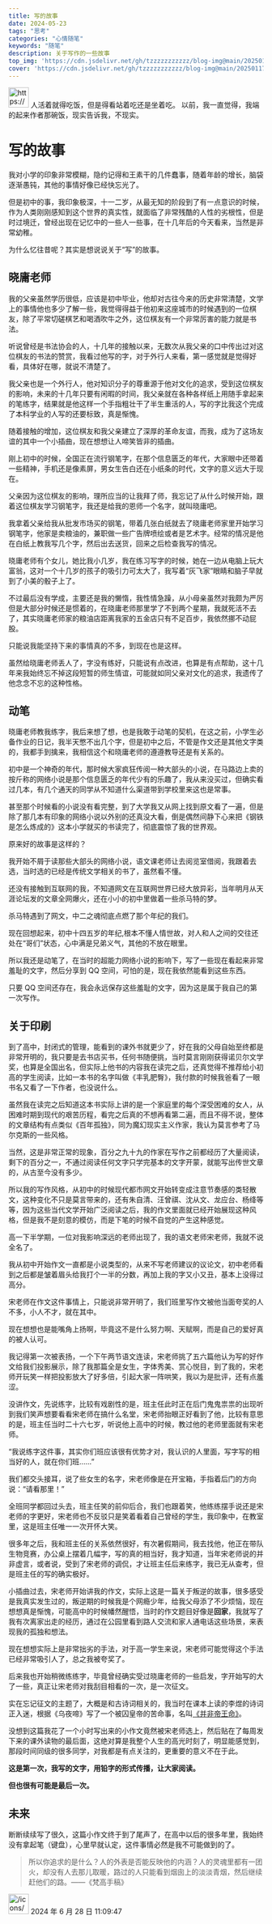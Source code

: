 ```yaml
---
title: 写的故事
date: 2024-05-23
tags: "思考"
categories: "心情随笔"
keywords: "随笔"
description: 关于写作的一些故事
top_img: 'https://cdn.jsdelivr.net/gh/tzzzzzzzzzzz/blog-img@main/20250117100358796.png'
cover: 'https://cdn.jsdelivr.net/gh/tzzzzzzzzzzz/blog-img@main/20250117100358796.png'
---
```

<aside>
<img src="https://prod-files-secure.s3.us-west-2.amazonaws.com/417cbc72-619f-47a6-a162-0e985b0c183a/db054491-aa44-4910-850b-284d4fe374db/6460449.png" alt="https://prod-files-secure.s3.us-west-2.amazonaws.com/417cbc72-619f-47a6-a162-0e985b0c183a/db054491-aa44-4910-850b-284d4fe374db/6460449.png" width="40px" /> 人活着就得吃饭，但是得看站着吃还是坐着吃。
以前，我一直觉得，我端的起来作者那碗饭，现实告诉我，不现实。

</aside>

# 写的故事

我对小学的印象非常模糊，隐约记得和王素干的几件蠢事，随着年龄的增长，脑袋逐渐愚钝，其他的事情好像已经快忘光了。

但是初中的事，我印象极深，十一二岁，从最无知的阶段到了有一点意识的时候，作为人类刚刚感知到这个世界的真实性，就面临了非常残酷的人性的劣根性，但是时过境迁，曾经出现在记忆中的一些人一些事，在十几年后的今天看来，当然是非常幼稚。

为什么忆往昔呢？其实是想说说关于“写”的故事。

## 晓庸老师

我的父亲虽然学历很低，应该是初中毕业，他却对古往今来的历史非常清楚，文学上的事情他也多少了解一些，我觉得得益于他初来这座城市的时候遇到的一位棋友，除了平常切磋棋艺和喝酒吹牛之外，这位棋友有一个非常厉害的能力就是书法。

听说曾经是书法协会的人，十几年的接触以来，无数次从我父亲的口中传出过对这位棋友的书法的赞赏，我看过他写的字，对于外行人来看，第一感觉就是觉得好看，具体好在哪，就说不清楚了。

我父亲也是一个外行人，他对知识分子的尊重源于他对文化的追求，受到这位棋友的影响，未来的十几年只要有闲暇的时间，我父亲就在各种各样纸上用随手拿起来的笔练字，结果就是他这样一个手指粗壮干了半生重活的人，写的字比我这个完成了本科学业的人写的还要标致，真是惭愧。

随着接触的增加，这位棋友和我父亲建立了深厚的革命友谊，而我，成为了这场友谊的其中一个小插曲，现在想想让人啼笑皆非的插曲。

刚上初中的时候，全国正在流行钢笔字，在那个信息匮乏的年代，大家眼中还带着一些精神，手机还是像素屏，男女生告白还在小纸条的时代，文字的意义远大于现在。

父亲因为这位棋友的影响，理所应当的让我拜了师，我忘记了从什么时候开始，跟着这位棋友学习钢笔字，我还是给我的恩师一个名字，就叫晓庸吧。

我拿着父亲给我从批发市场买的钢笔，带着几张白纸就去了晓庸老师家里开始学习钢笔字，他家是卖粮油的，兼职做一些广告牌喷绘或者是艺术字。经常的情况是他在白纸上教我写几个字，然后出去送货，回来之后检查我写的情况。

晓庸老师有个女儿，她比我小几岁，我在练习写字的时候，她在一边从电脑上玩大富翁，这对一个十几岁的孩子的吸引力可太大了，我写着“灰飞家”眼睛和脑子早就到了小美的骰子上了。

不过最后没有学成，主要还是我的懒惰，我性情急躁，从小母亲虽然对我颇为严厉但是大部分时候还是惯着的，在晓庸老师那里学了不到两个星期，我就死活不去了，其实晓庸老师家的粮油店距离我家的五金店只有不足百步，我依然挪不动屁股。

只能说我能坚持下来的事情真的不多，到现在也是这样。

虽然给晓庸老师丢人了，字没有练好，只能说有点改进，也算是有点帮助，这十几年来我始终忘不掉这段短暂的师生情谊，可能就如同父亲对文化的追求，我遗传了他念念不忘的这种性格。

## 动笔

晓庸老师教我练字，我后来想了想，也是我敢于动笔的契机，在这之前，小学生必备作业的日记，我半天憋不出几个字，但是初中之后，不管是作文还是其他文字类的，我都手到擒来，我相信这个和晓庸老师的遵遵教导还是有关系的。

初中是一个神奇的年代，那时候大家疯狂传阅一种大部头的小说，在马路边上卖的按斤称的网络小说是那个信息匮乏的年代少有的乐趣了，我从来没买过，但确实看过几本，有几个通天的同学从不知道什么渠道带到学校里来这也是常事。

甚至那个时候看的小说没有看完整，到了大学我又从网上找到原文看了一遍，但是除了那几本有印象的网络小说以外别的还真没大看，倒是偶然间静下心来把《钢铁是怎么炼成的》这本小学就买的书读完了，彻底震惊了我的世界观。

原来好的故事是这样的？

我开始不屑于读那些大部头的网络小说，语文课老师让去阅览室借阅，我跟着去选，当时选的已经是传统文学相关的书了，虽然看不懂。

还没有接触到互联网的我，不知道网文在互联网世界已经大放异彩，当年明月从天涯论坛发的文章全网爆火，还在小小的初中里做着一些杀马特的梦。

杀马特遇到了网文，中二之魂彻底点燃了那个年纪的我们。

现在回想起来，初中十四五岁的年纪,根本不懂人情世故，对人和人之间的交往还处在“哥们”状态，心中满是兄弟义气，其他的不放在眼里。

所以我还是动笔了，在当时的超能力网络小说的影响下，写了一些现在看起来非常羞耻的文字，然后分享到 QQ 空间，可怕的是，现在我依然能看到这些东西。

只要 QQ 空间还存在，我会永远保存这些羞耻的文字，因为这是属于我自己的第一次写作。

## 关于印刷

到了高中，封闭式的管理，能看到的课外书就更少了，好在我的父母自始至终都是非常开明的，我只要是去书店买书，任何书随便挑，当时莫言刚刚获得诺贝尔文学奖，也算是全国出名，但实际上他书的内容我在读完之后，还真觉得不推荐给小初高的学生阅读，比如一本书的名字叫做《丰乳肥臀》，我付款的时候我爸看了一眼书名又看了一下作者，也没说什么。

虽然我在读完之后知道这本书实际上讲的是一个家庭里的每个深受困难的女人，从困难时期到现代的艰苦历程，看完之后真的不想再看第二遍，而且不得不说，整体的文章结构有点类似《百年孤独》，同为魔幻现实主义作家，我认为莫言参考了马尔克斯的一些风格。

当然，这是非常正常的现象，百分之九十九的作家在写作之前都经历了大量阅读，剩下的百分之一，不通过阅读任何文字只学完基本的文字开蒙，就能写出传世文章的，从古至今没有多少。

所以我的写作风格，从初中的时候现代都市网文开始转变成注意节奏感的类轻散文，这种变化不只是莫言带来的，还有朱自清、汪曾祺、沈从文、龙应台、杨绛等等，因为这些当代文学开始广泛阅读之后，我的作文里面就已经开始展现这种风格，但是我不是刻意的模仿，而是下笔的时候不自觉的产生这种感觉。

高一下半学期，一位对我影响深远的老师出现了，我的语文老师宋老师，我就不说全名了。

我从初中开始作文一直都是小说类型的，从来不写老师建议的议论文，初中老师看到之后都是皱着眉头给我打个一半的分数，再加上我的字又小又丑，基本上没得过高分。

宋老师在作文这件事情上，只能说非常开明了，我们班里写作文被他当面夸奖的人不多，小人不才，就在其中。

现在想想也是能嘴角上扬啊，毕竟这不是什么努力啊、天赋啊，而是自己的爱好真的被人认可。

我记得第一次被表扬，一个下午两节语文连读，宋老师挑了五六篇他认为写的好作文给我们投影展示，除了我那篇全是女生，字体秀美、赏心悦目，到了我的，宋老师开玩笑一样把投影放大了好多倍，引起大家一阵哄笑，我以为是批评，还有点羞涩。

没讲作文，先说练字，比较有戏剧性的是，班主任此时正在后门鬼鬼祟祟的出现听到我们笑声想要看看宋老师在搞什么名堂，宋老师抬眼正好看到了他，比较有意思的是，班主任当时二十六七岁，听说他上高中的时候，教过他的老师里面就有宋老师。

“我说练字这件事，其实你们班应该很有优势才对，我认识的人里面，写字写的相当好的人，就在你们班……”

我们都交头接耳，说了些女生的名字，宋老师像是在开宝箱，手指着后门的方向说：“请看那里！”

全班同学都回过头去，班主任笑的前仰后合，我们也跟着笑，他练练摆手说还是宋老师的字更好，宋老师也不反驳只是笑着看着自己曾经的学生，我印象中，在教室里，这是班主任唯一一次开怀大笑。

很多年之后，我和班主任的关系依然很好，有次暑假期间，我去找他，他正在带队生物竞赛，办公桌上摆着几幅字，写的真的相当好，我才知道，当年宋老师说的并非虚言，或者说，受到了宋老师的调侃，才让班主任后来练字，我已无从查考，但是班主任的写的确实极好。

小插曲过去，宋老师开始讲我的作文，实际上这是一篇关于叛逆的故事，很多感受是我真实发生过的，叛逆期的时候我是个网瘾少年，给我父母添了不少烦恼，现在想想真是惭愧，可能高中的时候幡然醒悟，当时的作文题目好像是**回家**，我就写了我有次离家出走的经历，通过在公园里看到路人交流和家人通电话这些场景，来表现我的孤独和想法。

现在想想实际上是非常拙劣的手法，对于高一学生来说，宋老师可能觉得这个手法已经非常吸引人了，总之我被夸奖了。

后来我也开始稍微练练字，毕竟曾经确实受过晓庸老师的一些启发，字开始写的大了一些，真正让宋老师对我刮目相看的一次，是一次征文。

实在忘记征文的主题了，大概是和古诗词相关的，我当时在课本上读的李煜的诗词正入迷，根据《乌夜啼》写了一个被囚皇帝的苦命事，名叫[《并非帝王命》](https://www.notion.so/e0d0f2f4302d4f8ea5ccdc948f0c76b2?pvs=21)。

没想到这篇我花了一个小时写出来的小作文竟然被宋老师选上，然后贴在了每周发下来的课外读物的最后面，这绝对算是我整个人生的高光时刻了，明显能感觉到，那段时间同级的很多同学，对我都是有点关注的，更重要的意义不在于此。

**这是第一次，我写的文字，用铅字的形式传播，让大家阅读。**

**但也很有可能是最后一次。**

## **未来**

断断续续写了很久，这篇小作文终于到了尾声了，在高中以后的很多年里，我始终没有拿起笔（键盘），心里早就认定，这件事情必然是我不可能做到的了。

> 所以你追求的是什么？人的外表是否能反映他的内涵？人的灵魂里都有一团火，却没有人去那儿取暖，路过的人只能看到烟囱上的淡淡青烟，然后继续赶他们的路。——《梵高手稿》
> 

<aside>
<img src="/icons/clock_gray.svg" alt="/icons/clock_gray.svg" width="40px" /> 2024 年 6 月 28 日 11:09:47

</aside>